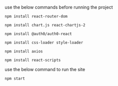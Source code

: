use the below commands before running the project
``` 
npm install react-router-dom
````
``` 
npm install chart.js react-chartjs-2
````
``` 
npm install @auth0/auth0-react
````
``` 
npm install css-loader style-loader
````
```
npm install axios
```
```
npm install react-scripts
```
use the below command to run the site
```
npm start
```
